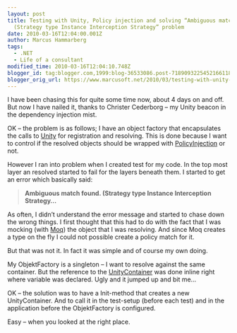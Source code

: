 ```yaml
---
layout: post
title: Testing with Unity, Policy injection and solving “Ambiguous match found.
  (Strategy type Instance Interception Strategy” problem
date: 2010-03-16T12:04:00.001Z
author: Marcus Hammarberg
tags:
  - .NET
  - Life of a consultant
modified_time: 2010-03-16T12:04:10.748Z
blogger_id: tag:blogger.com,1999:blog-36533086.post-7189093225452166118
blogger_orig_url: https://www.marcusoft.net/2010/03/testing-with-unity-policy-injection-and.html
---
```



I have been chasing this for quite some time now, about 4 days on and
off. But now I have nailed it, thanks to Christer Cederborg – my Unity
beacon in the dependency injection mist.

OK – the problem is as follows; I have an object factory that
encapsulates the calls to
<a href="http://www.codeplex.com/unity" target="_blank">Unity</a> for
registration and resolving. This is done because I want to control if
the resolved objects should be wrapped with
<a href="http://msdn.microsoft.com/en-us/library/cc309507.aspx"
target="_blank">PolicyInjection</a> or not.

However I ran into problem when I created test for my code. In the top
most layer an resolved started to fail for the layers beneath them. I
started to get an error which basically said:

> **Ambiguous match found. (Strategy type Instance Interception
> Strategy…**

As often, I didn’t understand the error message and started to chase
down the wrong things. I first thought that this had to do with the fact
that I was mocking (with
<a href="http://code.google.com/p/moq/" target="_blank">Moq</a>) the
object that I was resolving. And since Moq creates a type on the fly I
could not possible create a policy match for it.

But that was not it. In fact it was simple and of course my own doing.

My ObjektFactory is a singleton – I want to resolve against the same
container. But the reference to the
<a href="http://msdn.microsoft.com/en-us/library/cc440947.aspx"
target="_blank">UnityContainer</a> was done inline right where variable
was declared. Ugly and it jumped up and bit me…

OK – the solution was to have a Init-method that creates a new
UnityContainer. And to call it in the test-setup (before each test) and
in the application before the ObjektFactory is configured.

Easy – when you looked at the right place.
